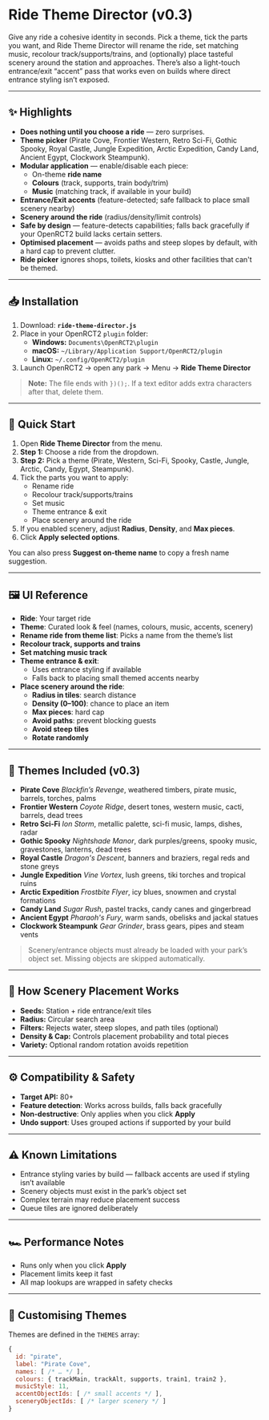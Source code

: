# Ride Theme Director (v0.3)

Give any ride a cohesive identity in seconds. Pick a theme, tick the parts you want, and Ride Theme Director will rename the ride, set matching music, recolour track/supports/trains, and (optionally) place tasteful scenery around the station and approaches. There’s also a light-touch entrance/exit “accent” pass that works even on builds where direct entrance styling isn’t exposed.

---

## ✨ Highlights

- **Does nothing until you choose a ride** — zero surprises.
- **Theme picker** (Pirate Cove, Frontier Western, Retro Sci-Fi, Gothic Spooky, Royal Castle, Jungle Expedition, Arctic Expedition, Candy Land, Ancient Egypt, Clockwork Steampunk).
- **Modular application** — enable/disable each piece:
  - On-theme **ride name**
  - **Colours** (track, supports, train body/trim)
  - **Music** (matching track, if available in your build)
- **Entrance/Exit accents** (feature-detected; safe fallback to place small scenery nearby)
- **Scenery around the ride** (radius/density/limit controls)
- **Safe by design** — feature-detects capabilities; falls back gracefully if your OpenRCT2 build lacks certain setters.
- **Optimised placement** — avoids paths and steep slopes by default, with a hard cap to prevent clutter.
- **Ride picker** ignores shops, toilets, kiosks and other facilities that can't be themed.

---

## 📥 Installation

1. Download: **`ride-theme-director.js`**
2. Place in your OpenRCT2 `plugin` folder:
   - **Windows:** `Documents\OpenRCT2\plugin`
   - **macOS:** `~/Library/Application Support/OpenRCT2/plugin`
   - **Linux:** `~/.config/OpenRCT2/plugin`
3. Launch OpenRCT2 → open any park → Menu → **Ride Theme Director**

> **Note:** The file ends with `})();`. If a text editor adds extra characters after that, delete them.

---

## 🚀 Quick Start

1. Open **Ride Theme Director** from the menu.
2. **Step 1:** Choose a ride from the dropdown.
3. **Step 2:** Pick a theme (Pirate, Western, Sci-Fi, Spooky, Castle, Jungle, Arctic, Candy, Egypt, Steampunk).
4. Tick the parts you want to apply:
   - Rename ride
   - Recolour track/supports/trains
   - Set music
   - Theme entrance & exit
   - Place scenery around the ride
5. If you enabled scenery, adjust **Radius**, **Density**, and **Max pieces**.
6. Click **Apply selected options**.

You can also press **Suggest on-theme name** to copy a fresh name suggestion.

---

## 🖼️ UI Reference

- **Ride**: Your target ride
- **Theme**: Curated look & feel (names, colours, music, accents, scenery)
- **Rename ride from theme list**: Picks a name from the theme’s list
- **Recolour track, supports and trains**
- **Set matching music track**
- **Theme entrance & exit**:  
  - Uses entrance styling if available  
  - Falls back to placing small themed accents nearby
- **Place scenery around the ride**:
  - **Radius in tiles**: search distance
  - **Density (0–100)**: chance to place an item
  - **Max pieces**: hard cap
  - **Avoid paths**: prevent blocking guests
  - **Avoid steep tiles**
  - **Rotate randomly**

---

## 🎨 Themes Included (v0.3)

- **Pirate Cove**
  *Blackfin’s Revenge*, weathered timbers, pirate music, barrels, torches, palms
- **Frontier Western**
  *Coyote Ridge*, desert tones, western music, cacti, barrels, dead trees
- **Retro Sci-Fi**
  *Ion Storm*, metallic palette, sci-fi music, lamps, dishes, radar
- **Gothic Spooky**
  *Nightshade Manor*, dark purples/greens, spooky music, gravestones, lanterns, dead trees
- **Royal Castle**
  *Dragon's Descent*, banners and braziers, regal reds and stone greys
- **Jungle Expedition**
  *Vine Vortex*, lush greens, tiki torches and tropical ruins
- **Arctic Expedition**
  *Frostbite Flyer*, icy blues, snowmen and crystal formations
- **Candy Land**
  *Sugar Rush*, pastel tracks, candy canes and gingerbread
- **Ancient Egypt**
  *Pharaoh's Fury*, warm sands, obelisks and jackal statues
- **Clockwork Steampunk**
  *Gear Grinder*, brass gears, pipes and steam vents

> Scenery/entrance objects must already be loaded with your park’s object set. Missing objects are skipped automatically.

---

## 🌱 How Scenery Placement Works

- **Seeds:** Station + ride entrance/exit tiles
- **Radius:** Circular search area
- **Filters:** Rejects water, steep slopes, and path tiles (optional)
- **Density & Cap:** Controls placement probability and total pieces
- **Variety:** Optional random rotation avoids repetition

---

## ⚙️ Compatibility & Safety

- **Target API:** 80+
- **Feature detection**: Works across builds, falls back gracefully
- **Non-destructive**: Only applies when you click **Apply**
- **Undo support**: Uses grouped actions if supported by your build

---

## ⚠️ Known Limitations

- Entrance styling varies by build — fallback accents are used if styling isn’t available
- Scenery objects must exist in the park’s object set
- Complex terrain may reduce placement success
- Queue tiles are ignored deliberately

---

## 🏎️ Performance Notes

- Runs only when you click **Apply**  
- Placement limits keep it fast  
- All map lookups are wrapped in safety checks

---

## 🔧 Customising Themes

Themes are defined in the `THEMES` array:

```js
{
  id: "pirate",
  label: "Pirate Cove",
  names: [ /* … */ ],
  colours: { trackMain, trackAlt, supports, train1, train2 },
  musicStyle: 11,
  accentObjectIds: [ /* small accents */ ],
  sceneryObjectIds: [ /* larger scenery */ ]
}
